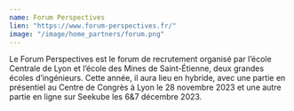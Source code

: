 ```yaml
---
name: Forum Perspectives
lien: "https://www.forum-perspectives.fr/"
image: "/image/home_partners/forum.png"
---
```


Le Forum Perspectives est le forum de recrutement organisé par l’école Centrale de Lyon et l’école des Mines de Saint-Étienne, deux grandes écoles d’ingénieurs. Cette année, il aura lieu en hybride, avec une partie en présentiel au Centre de Congrès à Lyon le 28 novembre 2023 et une autre partie en ligne sur Seekube les  6&7 décembre 2023.